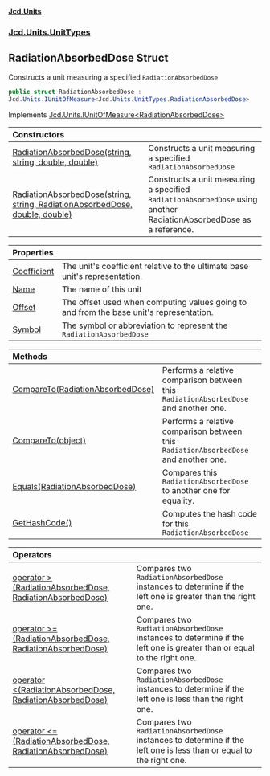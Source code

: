 #### [Jcd.Units](index.md 'index')
### [Jcd.Units.UnitTypes](Jcd.Units.UnitTypes.md 'Jcd.Units.UnitTypes')

## RadiationAbsorbedDose Struct

Constructs a unit measuring a specified `RadiationAbsorbedDose`

```csharp
public struct RadiationAbsorbedDose :
Jcd.Units.IUnitOfMeasure<Jcd.Units.UnitTypes.RadiationAbsorbedDose>
```

Implements [Jcd.Units.IUnitOfMeasure&lt;](Jcd.Units.IUnitOfMeasure_TUnits_.md 'Jcd.Units.IUnitOfMeasure<TUnits>')[RadiationAbsorbedDose](Jcd.Units.UnitTypes.RadiationAbsorbedDose.md 'Jcd.Units.UnitTypes.RadiationAbsorbedDose')[&gt;](Jcd.Units.IUnitOfMeasure_TUnits_.md 'Jcd.Units.IUnitOfMeasure<TUnits>')

| Constructors | |
| :--- | :--- |
| [RadiationAbsorbedDose(string, string, double, double)](Jcd.Units.UnitTypes.RadiationAbsorbedDose.RadiationAbsorbedDose(string,string,double,double).md 'Jcd.Units.UnitTypes.RadiationAbsorbedDose.RadiationAbsorbedDose(string, string, double, double)') | Constructs a unit measuring a specified `RadiationAbsorbedDose` |
| [RadiationAbsorbedDose(string, string, RadiationAbsorbedDose, double, double)](Jcd.Units.UnitTypes.RadiationAbsorbedDose.RadiationAbsorbedDose(string,string,Jcd.Units.UnitTypes.RadiationAbsorbedDose,double,double).md 'Jcd.Units.UnitTypes.RadiationAbsorbedDose.RadiationAbsorbedDose(string, string, Jcd.Units.UnitTypes.RadiationAbsorbedDose, double, double)') | Constructs a unit measuring a specified `RadiationAbsorbedDose` using another RadiationAbsorbedDose as a reference. |

| Properties | |
| :--- | :--- |
| [Coefficient](Jcd.Units.UnitTypes.RadiationAbsorbedDose.Coefficient.md 'Jcd.Units.UnitTypes.RadiationAbsorbedDose.Coefficient') | The unit's coefficient relative to the ultimate base unit's representation. |
| [Name](Jcd.Units.UnitTypes.RadiationAbsorbedDose.Name.md 'Jcd.Units.UnitTypes.RadiationAbsorbedDose.Name') | The name of this unit |
| [Offset](Jcd.Units.UnitTypes.RadiationAbsorbedDose.Offset.md 'Jcd.Units.UnitTypes.RadiationAbsorbedDose.Offset') | The offset used when computing values going to and from the base unit's representation. |
| [Symbol](Jcd.Units.UnitTypes.RadiationAbsorbedDose.Symbol.md 'Jcd.Units.UnitTypes.RadiationAbsorbedDose.Symbol') | The symbol or abbreviation to represent the `RadiationAbsorbedDose` |

| Methods | |
| :--- | :--- |
| [CompareTo(RadiationAbsorbedDose)](Jcd.Units.UnitTypes.RadiationAbsorbedDose.CompareTo(Jcd.Units.UnitTypes.RadiationAbsorbedDose).md 'Jcd.Units.UnitTypes.RadiationAbsorbedDose.CompareTo(Jcd.Units.UnitTypes.RadiationAbsorbedDose)') | Performs a relative comparison between this `RadiationAbsorbedDose` and another one. |
| [CompareTo(object)](Jcd.Units.UnitTypes.RadiationAbsorbedDose.CompareTo(object).md 'Jcd.Units.UnitTypes.RadiationAbsorbedDose.CompareTo(object)') | Performs a relative comparison between this `RadiationAbsorbedDose` and another one. |
| [Equals(RadiationAbsorbedDose)](Jcd.Units.UnitTypes.RadiationAbsorbedDose.Equals(Jcd.Units.UnitTypes.RadiationAbsorbedDose).md 'Jcd.Units.UnitTypes.RadiationAbsorbedDose.Equals(Jcd.Units.UnitTypes.RadiationAbsorbedDose)') | Compares this `RadiationAbsorbedDose` to another one for equality. |
| [GetHashCode()](Jcd.Units.UnitTypes.RadiationAbsorbedDose.GetHashCode().md 'Jcd.Units.UnitTypes.RadiationAbsorbedDose.GetHashCode()') | Computes the hash code for this `RadiationAbsorbedDose` |

| Operators | |
| :--- | :--- |
| [operator &gt;(RadiationAbsorbedDose, RadiationAbsorbedDose)](Jcd.Units.UnitTypes.RadiationAbsorbedDose.op_GreaterThan(Jcd.Units.UnitTypes.RadiationAbsorbedDose,Jcd.Units.UnitTypes.RadiationAbsorbedDose).md 'Jcd.Units.UnitTypes.RadiationAbsorbedDose.op_GreaterThan(Jcd.Units.UnitTypes.RadiationAbsorbedDose, Jcd.Units.UnitTypes.RadiationAbsorbedDose)') | Compares two `RadiationAbsorbedDose` instances to determine if the left one is greater than the right one. |
| [operator &gt;=(RadiationAbsorbedDose, RadiationAbsorbedDose)](Jcd.Units.UnitTypes.RadiationAbsorbedDose.op_GreaterThanOrEqual(Jcd.Units.UnitTypes.RadiationAbsorbedDose,Jcd.Units.UnitTypes.RadiationAbsorbedDose).md 'Jcd.Units.UnitTypes.RadiationAbsorbedDose.op_GreaterThanOrEqual(Jcd.Units.UnitTypes.RadiationAbsorbedDose, Jcd.Units.UnitTypes.RadiationAbsorbedDose)') | Compares two `RadiationAbsorbedDose` instances to determine if the left one is greater than or equal to the right one. |
| [operator &lt;(RadiationAbsorbedDose, RadiationAbsorbedDose)](Jcd.Units.UnitTypes.RadiationAbsorbedDose.op_LessThan(Jcd.Units.UnitTypes.RadiationAbsorbedDose,Jcd.Units.UnitTypes.RadiationAbsorbedDose).md 'Jcd.Units.UnitTypes.RadiationAbsorbedDose.op_LessThan(Jcd.Units.UnitTypes.RadiationAbsorbedDose, Jcd.Units.UnitTypes.RadiationAbsorbedDose)') | Compares two `RadiationAbsorbedDose` instances to determine if the left one is less than the right one. |
| [operator &lt;=(RadiationAbsorbedDose, RadiationAbsorbedDose)](Jcd.Units.UnitTypes.RadiationAbsorbedDose.op_LessThanOrEqual(Jcd.Units.UnitTypes.RadiationAbsorbedDose,Jcd.Units.UnitTypes.RadiationAbsorbedDose).md 'Jcd.Units.UnitTypes.RadiationAbsorbedDose.op_LessThanOrEqual(Jcd.Units.UnitTypes.RadiationAbsorbedDose, Jcd.Units.UnitTypes.RadiationAbsorbedDose)') | Compares two `RadiationAbsorbedDose` instances to determine if the left one is less than or equal to the right one. |
